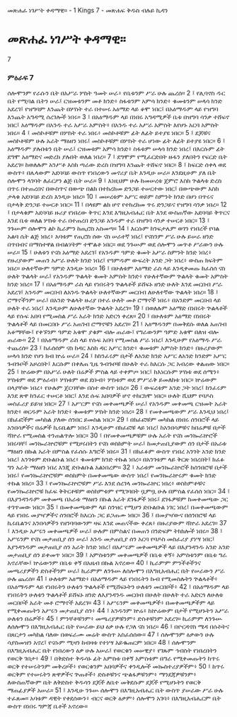 ﻿
 መጽሐፈ ነገሥት ቀዳማዊ። - 1 Kings 7 - መጽሐፍ ቅዱስ ብሉይ ኪዳን
# መጽሐፈ ነገሥት ቀዳማዊ።
7
### ምዕራፍ 7
ሰሎሞንም የራሱን ቤት በአሥራ ሦስት ዓመት ሠራ፥ የቤቱንም ሥራ ሁሉ ጨረሰ።
2 ፤ የሊባኖስ ዱር ቤት የሚባል ቤትን ሠራ፤ ርዝመቱንም መቶ ክንድ፥ ስፋቱንም አምሳ ክንድ፥ ቁመቱንም ሠላሳ ክንድ አደረገ፤ የዝግባም እንጨት በሦስት ተራ በተሠሩ አዕማድ ላይ ቆሞ ነበር፤ በአዕማዱም ላይ የዝግባ እንጨት አግዳሚ ሰረገሎች ነበሩ።
3 ፤ በአዕማዱም ላይ በነበሩ አግዳሚዎች ቤቱ በዝግባ ሳንቃ ተሸፍኖ ነበር፤ አዕማዱም በአንዱ ተራ አሥራ አምስት፥ በአንዱ ተራ አሥራ አምስት እየሆኑ አርባ አምስት ነበሩ።
4 ፤ መስኮቶቹም በሦስት ተራ ነበሩ፥ መስኮቶቹም ፊት ለፊት ይተያዩ ነበር።
5 ፤ ደጆቹና መስኮቶቹም ሁሉ አራት ማዕዘን ነበሩ፤ መስኮቶቹም በሦስት ተራ ሆነው ፊት ለፊት ይተያዩ ነበር።
6 ፤ አዕማዱም ያሉበቱን ቤት ሠራ፤ ርዝመቱም አምሳ ክንድ፥ ስፋቱም ሠላሳ ክንድ ነበረ፤ በእርሱም ፊት ደግሞ አዕማድና መድረክ ያሉበት ወለል ነበረ።
7 ፤ ደግሞም የሚፈርድበት ዙፋን ያለበትን የፍርድ ቤት አደረገ። ከወለሉም አንሥቶ እስከ ጣራው ድረስ በዝግባ እንጨት ተሸፍኖ ነበር።
8 ፤ ከፍርድ ሰቀላ ወደ ውስጥ፥ በሌላውም አደባባይ ውስጥ የነበረውን መኖሪያ ቤት እንዲሁ ሠራ። እንደዚሁም ያለ ቤት ሰሎሞን ላገባት ለፈርዖን ልጅ ቤት ሠራ።
9 ፤ እነዚህም ሁሉ ከመሠረቱ ጀምሮ እስከ ጕልላቱ ድረስ በጥሩ በተጠረበና በውስጥና በውጭ በልክ በተከረከመ ድንጋይ ተሠርተው ነበር፤ በውጭውም እስከ ታላቁ አደባባይ ድረስ እንዲሁ ነበረ።
10 ፤ መሠረቱም አሥር ወይም ስምንት ክንድ በሆነ በጥሩና በታላቅ ድንጋይ ተሠርቶ ነበር።
11 ፤ በላዩም ልክ ሆኖ የተከረከመ ጥሩ ድንጋይና የዝግባ ሳንቃ ነበረ።
12 ፤ በታላቁም አደባባይ ዙሪያ የነበረው ቅጥር እንደ እግዚአብሔር ቤት እንደ ውስጠኛው አደባባይ ቅጥርና እንደ ቤቱ ወለል ሦስቱ ተራ በተጠረበ ድንጋይ አንዱም ተራ በዝግባ ሳንቃ ተሠርቶ ነበር።
13 ፤ ንጉሡም ሰሎሞን ልኮ ኪራምን ከጢሮስ አስመጣ።
14 ፤ እርሱም ከንፍታሌም ወገን የነበረች የባል አልባ ሴት ልጅ ነበረ፥ አባቱም የጢሮስ ሰው ናስ ሠራተኛ ነበረ፤ የናስንም ሥራ ሁሉ ይሠራ ዘንድ በጥበብና በማስተዋል በብልሃትም ተሞልቶ ነበር። ወደ ንጉሡም ወደ ሰሎሞን መጥቶ ሥራውን ሁሉ ሠራ።
15 ፤ ሁለቱን የናስ አዕማድ አደረገ፤ የአንዱም ዓምድ ቁመት አሥራ ስምንት ክንድ ነበረ፥ የዙሪያውም መጠን አሥራ ሁለት ክንድ ነበረ፤ የዓምዱም ውፍረት አንድ ጋት ነበረ፥ ውስጠ ክፍትም ነበረ። ሁለተኛውም ዓምድ እንዲሁ ነበረ።
16 ፤ በሁለቱም አዕማድ ራስ ላይ እንዲቀመጡ ከፈሰሰ ናስ ሁለት ጕልላት ሠራ፤ የአንዱም ጕልላት ቁመት አምስት ክንድ፥ የሁለተኛውም ጕልላት ቁመት አምስት ክንድ ነበረ።
17 ፤ በአዕማዱም ራስ ላይ የነበሩትን ጕልላቶች ይሸፍኑ ዘንድ ሁለት እንደ መርበብ ሥራ አደረገ፤ አንዱም መርበብ ለአንዱ ጕልላት ሁለተኛውም መርበብ ለሁለተኛው ጕልላት ነበረ።
18 ፤ ሮማኖችንም ሠራ፤ በአንድ ጕልላት ዙሪያ በተራ ሁለት መቶ ሮማኖች ነበሩ፥ በአንድም መርበብ ላይ ሁለት ተራ ነበረ፤ እንዲሁም ለሁለተኛው ጕልላት አደረገ።
19 ፤ በወለሉም አዕማድ በነበሩት ጕልላቶች ላይ የሱፍ አበባ የሚመስል ሥራ አራት ክንድ አድርጎ ቀረጸ።
20 ፤ በሁለቱም አዕማድ በነበሩት ጕልላቶች ላይ በመርበቡ ሥራ አጠገብ ሮማኖቹን አደረገ።
21 ፤ አዕማዱንም በመቅደሱ ወለል አጠገብ አቆማቸው፤ የቀኙንም ዓምድ አቁሞ ያቁም ብሎ ጠራው፤ የግራውንም ዓምድ አቁሞ በለዝ ብሎ ጠራው።
22 ፤ በአዕማዱም ራስ ላይ የሱፍ አበባ የሚመስል ሥራ ነበረ፤ እንዲሁም የአዕማዱ ሥራ ተጨረሰ።
23 ፤ ከፈሰሰም ናስ ከዳር እስከ ዳር አሥር ክንድ፥ ቁመቱም አምስት ክንድ፥ በዙሪያውም ሠላሳ ክንድ የሆነ ክብ ኵሬ ሠራ።
24 ፤ ከከንፈሩም በታች ለአንድ ክንድ አሥር ለአንድ ክንድም አሥር ጉብጉቦች አዞረበት፤ እርሱም በቀለጠ ጊዜ ጉብጉቦቹ በሁለት ተራ ከእርሱ ጋር አብረው ቀልጠው ነበር።
25 ፤ ኵሬውም በአሥራ ሁለት በሬዎች ምስል ላይ ተቀምጦ ነበር፤ ከእነርሱም ሦስቱ ወደ ሰሜን፥ ሦስቱም ወደ ምዕራብ፥ ሦስቱም ወደ ደቡብ፥ ሦስቱም ወደ ምሥራቅ ይመለከቱ ነበር። ኵሬውም በላያቸው ነበረ፥ የሁሉም ጀርባቸው በስተ ውስጥ ነበረ።
26 ፤ ውፍረቱም አንድ ጋት ነበረ፤ ከንፈሩም እንደ ጽዋ ከንፈር ተሠርቶ ነበር፤ እንደ ሱፍ አበባዎች ሆኖ ተከርክሞ ነበር። ሁለት ሺህም የባዶስ መስፈሪያ ይይዝ ነበር።
27 ፤ አሥርም የናስ መቀመጫዎች ሠራ፤ የአንዱም መቀመጫ ርዝመት አራት ክንድ፥ ወርዱም አራት ክንድ፥ ቁመቱም ሦስት ክንድ ነበረ።
28 ፤ የመቀመጫውም ሥራ እንዲህ ነበረ፤ በክፈፎችም መካከል ያለው ሰንበር ይመስል ነበር።
29 ፤ በክፈፎቹም መካከል በነበሩ ሰንበሮች ላይ አንበሳዎችና በሬዎች ኪሩቤልም ነበሩ፤ እንዲሁም በክፈፎቹ ላይ ነበረ፤ ከአንበሳዎቹና ከበሬዎቹ በታች ሻኵራ የሚመስል ተንጠልጥሎ ነበር።
30 ፤ በየመቀመጫዎቹም ሁሉ አራት የናስ መንኰራኵሮች ነበሩባቸ፤ መንኰራኵሮቹም የሚዞሩበትን የናስ ወስከምት ሠራ፤ ከመታጠቢያውም ሰን በታች በአራቱ ማዕዘን በኩል አራት በምስል የፈሰሱ እግሮች ነበሩ።
31 ፤ በክፈፉም ውስጥ የነበረ አንገት አንድ ክንድ ነበረ፤ አንገቱም ድቡልቡል ነበረ፥ ቁመቱም ክንድ ተኩል ነበረ። በአንገቱም ላይ ቅርጽ ነበረበት፤ ክፈፉ ግን አራት ማዕዘን ነበረ እንጂ ድቡልቡል አልነበረም።
32 ፤ አራቱም መንኰራኵሮች ከሰንበሮቹ በታች ነበሩ፤ የመንኰራኵሮቹም ወስከምት በመቀመጫው ውስጥ ነበረ፤ የመንኰራኵሩም ቁመት ክንድ ተኩል ነበረ።
33 ፤ የመንኰራኵሮቹም ሥራ እንደ ሰረገላ መንኰራኵር ነበረ፥ ወስከምቶቹና የመንኰራኵሮቹ ክፈፍ ቅትርቶቹም ወስከምቱም የሚገባበት ቧምቧ ሁሉ በምስል የፈሰሰ ነበር።
34 ፤ በእያንዳንዱም መቀመጫ በአራቱ ማዕዘን በኩል አራት ደገፋዎች ነበሩ፤ ደገፋዎቹም ከመቀመጫው ጋር ተገጥመው ነበር።
35 ፤ በመቀመጫውም ላይ ስንዝር የሚሆን ድቡልቡል ነገር ነበረ፤ በመቀመጫውም ላይ የነበሩ መያዣዎችና ሰንበሮች ከእርሱ ጋር ይጋጠሙ ነበር።
36 ፤ በመያዣውና በሰንበሮቹ ላይ ኪሩቤልንና አንበሳዎችን የዘንባባውንም ዛፍ እንደ መጠናችው ቀረጸ፥ በዙሪያውም ሻኵራ አደረገ።
37 ፤ እንዲሁ አሥሩን መቀመጫዎች ሠራ፤ ሁሉም በምስልና በመጠን በንድፍም ትክክሎች ነበሩ።
38 ፤ አሥሩንም የናስ መታጠቢያ ሰን ሠራ፤ አንዱ መታጠቢያ ሰን አርባ የባዶስ መስፈሪያ ያነሣ ነበር፤ እያንዳንዱም መታጠቢያ ሰን አራት ክንድ ነበረ፤ በአሥሩም መቀመጫዎች ላይ በእያንዳንዱ አንድ አንድ መታጠቢያ ሰን ይቀመጥ ነበር።
39 ፤ አምስቱንም መቀመጫዎች በቤቱ ቀኝ፥ አምስቱንም በቤቱ ግራ አኖራቸው፤ ኵሬውንም በቤቱ ቀኝ በአዜብ በኩል አኖረው።
40 ፤ ኪራምም ምንችቶችንና መጫሪያዎችን ድስቶችንም ሠራ፤ ኪራምም ለንጉሡ ለሰሎሞን በእግዚአብሔር ቤት የሠራውን ሥራ ሁሉ ጨረሰ።
41 ፤ ሁለቱም አዕማድ፥ በአዕማዱም ላይ የነበሩትን ኩብ የሚመስሉትን ጕልላቶች፥ በአዕማዱም ላይ የነበሩትን ሁለቱን ጕልላቶች የሚሸፍኑትን ሁለቱን መርበቦች፥
42 ፤ በአዕማዱም ላይ የነበሩትን ሁለቱን ጕልላቶች ይሸፍኑ ዘንድ ለእያንዳንዱ መርበብ በሁለት በሁለት ተራ አድርጎ ለሁለቱ መርበቦች አራት መቶ ሮማኖች አደረገ።
43 ፤ አሥሩንም መቀመጫዎች፥ በመቀመጫዎችም ላይ የሚቀመጡትን አሥሩን መታጠቢያ ሰን፥
44 ፤ አንዱንም ኵሬ፥ ከኵሬውም በታች የሚሆኑትን አሥራ ሁለቱን በሬዎች፥
45 ፤ ምንቸቶቹንም፥ መጫሪያዎቹንም፥ ድስቶቹንም አደረገ። ኪራምም ለንጉሡ ለሰሎሞን በእግዚአብሔር ቤት የሠራው ይህ ዕቃ ሁሉ የጋለ ናስ ነበረ።
46 ፤ በዮርዳኖስ ሜዳ በሱኮትና በጸርታን መካከል ባለው በወፍራሙ መሬት ውስጥ አስፈሰሰው።
47 ፤ ሰሎሞንም ዕቃውን ሁሉ ሳያስመዝን አኖረ፤ የናሱም ሚዛን ከብዛቱ የተነሣ አይቈጠርም ነበር።
48 ፤ ሰሎሞንም በእግዚአብሔር ቤት የነበረውን ዕቃ ሁሉ አሠራ፤ የወርቁን መሠዊያ፥ የገጹም ኅብስት የነበረበትን የወርቅ ገበታ፥
49 ፤ በቅድስተ ቅዱሳኑ ፊት አምስቱ በቀኝ አምስቱም በግራ የሚቀመጡትን ከጥሩ ወርቅ የተሠሩትንም መቅረዞች፥ የወርቁንም አበባዎችና ቀንዲሎች መኰስተሪያዎችም፥
50 ፤ ከጥሩ ወርቅም የተሠሩትን ጽዋዎችና ጕጠቶች፥ ድስቶቹንና ጭልፋዎቹንም፥ ማንደጃዎቹንም፥ ለውስጠኛውም ቤት ለቅድስተ ቅዱሳን ደጆች ለቤተ መቅደሱም ደጆች የሚሆኑትን የወርቅ ማጠፊያዎች አሠራ።
51 ፤ እንዲሁ ንጉሡ ሰሎሞን በእግዚአብሔር ቤት ውስጥ ያሠራው ሥራ ሁሉ ተፈጸመ። አባቱም ዳዊት የቀደሰውን፥ ብርና ወርቅ ዕቃም፥ ሰሎሞን አገባ፥ በእግዚአብሔርም ቤት ውስጥ በነበሩ ግምጃ ቤቶች አኖረው። 
